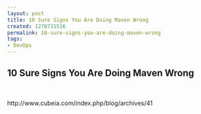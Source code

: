 ```yaml
---
layout: post
title: 10 Sure Signs You Are Doing Maven Wrong
created: 1270731516
permalink: 10-sure-signs-you-are-doing-maven-wrong
tags:
- DevOps
---
```

<h2>10 Sure Signs You Are Doing Maven Wrong</h2>
<p>&nbsp;</p>
<p>http://www.cubeia.com/index.php/blog/archives/41</p>
<p>&nbsp;</p>
